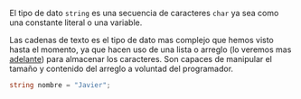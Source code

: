 El tipo de dato `string` es una secuencia de caracteres `char` ya sea como una constante literal o una variable.

Las cadenas de texto es el tipo de dato mas complejo que hemos visto hasta el momento, ya que hacen uso de una lista o arreglo (lo veremos mas [adelante](Arreglos.md)) para almacenar los caracteres. Son capaces de manipular el tamaño y contenido del arreglo a voluntad del programador.

```csharp
string nombre = "Javier";
```